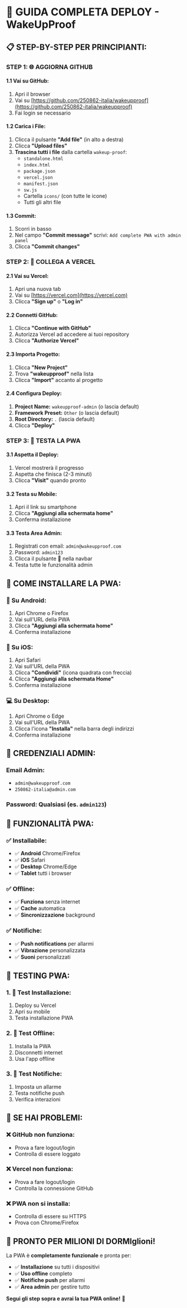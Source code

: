 # 🚀 GUIDA COMPLETA DEPLOY - WakeUpProof

## 📋 **STEP-BY-STEP PER PRINCIPIANTI:**

### **STEP 1: 🌐 AGGIORNA GITHUB**

#### **1.1 Vai su GitHub:**
1. Apri il browser
2. Vai su [https://github.com/250862-italia/wakeupproof](https://github.com/250862-italia/wakeupproof)
3. Fai login se necessario

#### **1.2 Carica i File:**
1. Clicca il pulsante **"Add file"** (in alto a destra)
2. Clicca **"Upload files"**
3. **Trascina tutti i file** dalla cartella `wakeup-proof`:
   - `standalone.html`
   - `index.html`
   - `package.json`
   - `vercel.json`
   - `manifest.json`
   - `sw.js`
   - Cartella `icons/` (con tutte le icone)
   - Tutti gli altri file

#### **1.3 Commit:**
1. Scorri in basso
2. Nel campo **"Commit message"** scrivi: `Add complete PWA with admin panel`
3. Clicca **"Commit changes"**

### **STEP 2: 🔗 COLLEGA A VERCEL**

#### **2.1 Vai su Vercel:**
1. Apri una nuova tab
2. Vai su [https://vercel.com](https://vercel.com)
3. Clicca **"Sign up"** o **"Log in"**

#### **2.2 Connetti GitHub:**
1. Clicca **"Continue with GitHub"**
2. Autorizza Vercel ad accedere ai tuoi repository
3. Clicca **"Authorize Vercel"**

#### **2.3 Importa Progetto:**
1. Clicca **"New Project"**
2. Trova **"wakeupproof"** nella lista
3. Clicca **"Import"** accanto al progetto

#### **2.4 Configura Deploy:**
1. **Project Name:** `wakeupproof-admin` (o lascia default)
2. **Framework Preset:** `Other` (o lascia default)
3. **Root Directory:** `.` (lascia default)
4. Clicca **"Deploy"**

### **STEP 3: 🎯 TESTA LA PWA**

#### **3.1 Aspetta il Deploy:**
1. Vercel mostrerà il progresso
2. Aspetta che finisca (2-3 minuti)
3. Clicca **"Visit"** quando pronto

#### **3.2 Testa su Mobile:**
1. Apri il link su smartphone
2. Clicca **"Aggiungi alla schermata home"**
3. Conferma installazione

#### **3.3 Testa Area Admin:**
1. Registrati con email: `admin@wakeupproof.com`
2. Password: `admin123`
3. Clicca il pulsante **🔐** nella navbar
4. Testa tutte le funzionalità admin

## 📱 **COME INSTALLARE LA PWA:**

### **📱 Su Android:**
1. Apri Chrome o Firefox
2. Vai sull'URL della PWA
3. Clicca **"Aggiungi alla schermata home"**
4. Conferma installazione

### **📱 Su iOS:**
1. Apri Safari
2. Vai sull'URL della PWA
3. Clicca **"Condividi"** (icona quadrata con freccia)
4. Clicca **"Aggiungi alla schermata Home"**
5. Conferma installazione

### **💻 Su Desktop:**
1. Apri Chrome o Edge
2. Vai sull'URL della PWA
3. Clicca l'icona **"Installa"** nella barra degli indirizzi
4. Conferma installazione

## 🔐 **CREDENZIALI ADMIN:**

### **Email Admin:**
- `admin@wakeupproof.com`
- `250862-italia@admin.com`

### **Password:** Qualsiasi (es. `admin123`)

## 📱 **FUNZIONALITÀ PWA:**

### **✅ Installabile:**
- ✅ **Android** Chrome/Firefox
- ✅ **iOS** Safari
- ✅ **Desktop** Chrome/Edge
- ✅ **Tablet** tutti i browser

### **✅ Offline:**
- ✅ **Funziona** senza internet
- ✅ **Cache** automatica
- ✅ **Sincronizzazione** background

### **✅ Notifiche:**
- ✅ **Push notifications** per allarmi
- ✅ **Vibrazione** personalizzata
- ✅ **Suoni** personalizzati

## 🎯 **TESTING PWA:**

### **1. 📱 Test Installazione:**
1. Deploy su Vercel
2. Apri su mobile
3. Testa installazione PWA

### **2. 🔄 Test Offline:**
1. Installa la PWA
2. Disconnetti internet
3. Usa l'app offline

### **3. 🔔 Test Notifiche:**
1. Imposta un allarme
2. Testa notifiche push
3. Verifica interazioni

## 🚨 **SE HAI PROBLEMI:**

### **❌ GitHub non funziona:**
- Prova a fare logout/login
- Controlla di essere loggato

### **❌ Vercel non funziona:**
- Prova a fare logout/login
- Controlla la connessione GitHub

### **❌ PWA non si installa:**
- Controlla di essere su HTTPS
- Prova con Chrome/Firefox

## 🎉 **PRONTO PER MILIONI DI DORMIglioni!**

La PWA è **completamente funzionale** e pronta per:
- ✅ **Installazione** su tutti i dispositivi
- ✅ **Uso offline** completo
- ✅ **Notifiche push** per allarmi
- ✅ **Area admin** per gestire tutto

**Segui gli step sopra e avrai la tua PWA online!** 🚀
